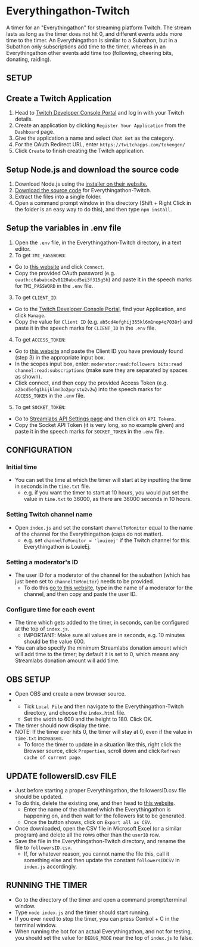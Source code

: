 # Everythingathon-Twitch
A timer for an "Everythingathon" for streaming platform Twitch.
The stream lasts as long as the timer does not hit 0, and different events adds more time to the timer.
An Everythingathon is similar to a Subathon, but in a Subathon only subscriptions add time to the timer, whereas in an Everythingathon other events add time too (following, cheering bits, donating, raiding).

## SETUP
## Create a Twitch Application
1. Head to [Twitch Developer Console Portal](https://dev.twitch.tv/console) and log in with your Twitch details.
2. Create an application by clicking `Register Your Application` from the `Dashboard` page.
3. Give the application a name and select `Chat Bot` as the category.
4. For the OAuth Redirect URL, enter `https://twitchapps.com/tokengen/`
5. Click `Create` to finish creating the Twitch application.

## Setup Node.js and download the source code
1. Download Node.js using the [installer on their website.](https://nodejs.org/en/download)
2. [Download the source code](https://github.com/LouieEj/Everythingathon-Twitch/archive/refs/heads/main.zip) for Everythingathon-Twitch.
3. Extract the files into a single folder.
4. Open a command prompt window in this directory (Shift + Right Click in the folder is an easy way to do this), and then type `npm install`.

## Setup the variables in .env file
1. Open the `.env` file, in the Everythingathon-Twitch directory, in a text editor.
2. To get `TMI_PASSWORD`: 
  - Go to [this website](https://twitchapps.com/tmi/) and click `Connect`.
  - Copy the provided OAuth password (e.g. `oauth:c6ababco2v8120abcd5ei3f315g5h`) and paste it in the speech marks for `TMI_PASSWORD` in the `.env` file.
3. To get `CLIENT_ID`:
  - Go to the [Twitch Developer Console Portal](https://dev.twitch.tv/console), find your Application, and click `Manage`.
  - Copy the value for `Client ID` (e.g. `ab5cd4efghij355kl6m1nop4q7038r`) and paste it in the speech marks for `CLIENT_ID` in the `.env` file.
4. To get `ACCESS_TOKEN`:
  - Go to [this website](https://twitchapps.com/tokengen/) and paste the Client ID you have previously found (step 3) in the appropriate input box.
  - In the scopes input box, enter: `moderator:read:followers bits:read channel:read:subscriptions` (make sure they are separated by spaces as shown).
  - Click connect, and then copy the provided Access Token (e.g. `a2bcd5efg1hijklmn3o2pqrstu2v2w`) into the speech marks for `ACCESS_TOKEN` in the `.env` file.
5. To get `SOCKET_TOKEN`:
  - Go to [Streamlabs API Settings page](https://streamlabs.com/dashboard#/settings/api-settings) and then click on `API Tokens`.
  - Copy the Socket API Token (it is very long, so no example given) and paste it in the speech marks for `SOCKET_TOKEN` in the `.env` file.

## CONFIGURATION
### Initial time
- You can set the time at which the timer will start at by inputting the time in seconds in the `time.txt` file.
  - e.g. if you want the timer to start at 10 hours, you would put set the value in `time.txt` to 36000, as there are 36000 seconds in 10 hours.

### Setting Twitch channel name
- Open `index.js` and set the constant `channelToMonitor` equal to the name of the channel for the Everythingathon (caps do not matter).
  - e.g. set `channelToMonitor = 'louieej'` if the Twitch channel for this Everythingathon is LouieEj.

### Setting a moderator's ID
- The user ID for a moderator of the channel for the subathon (which has just been set to `channelToMonitor`) needs to be provided.
  - To do this [go to this website](https://www.streamweasels.com/tools/convert-twitch-username-to-user-id/), type in the name of a moderator for the channel, and then copy and paste the user ID.

### Configure time for each event
- The time which gets added to the timer, in seconds, can be configured at the top of `index.js`.
  - IMPORTANT: Make sure all values are in seconds, e.g. 10 minutes should be the value 600.
- You can also specify the minimum Streamlabs donation amount which will add time to the timer; by default it is set to 0, which means any Streamlabs donation amount will add time.

## OBS SETUP
- Open OBS and create a new browser source.
- - Tick `Local File` and then navigate to the Everythingathon-Twitch directory, and choose the `index.html` file.
  - Set the width to 600 and the height to 180. Click OK.
- The timer should now display the time.
- NOTE: If the timer ever hits 0, the timer will stay at 0, even if the value in `time.txt` increases.
  - To force the timer to update in a situation like this, right click the Browser source, click `Properties`, scroll down and click `Refresh cache of current page`.

## UPDATE followersID.csv FILE
- Just before starting a proper Everythingathon, the followersID.csv file should be updated.
- To do this, delete the existing one, and then head to [this website](https://twitch-tools.rootonline.de/followerlist_viewer.php).
  - Enter the name of the channel which the Everythingathon is happening on, and then wait for the followers list to be generated.
  - Once the button shows, click on `Export all as CSV`.
- Once downloaded, open the CSV file in Microsoft Excel (or a similar program) and delete all the rows other than the `userID` row.
- Save the file in the Everythingathon-Twitch directory, and rename the file to `followersID.csv`.
  - If, for whatever reason, you cannot name the file this, call it something else and then update the constant `followersIDCSV` in `index.js` accordingly.

## RUNNING THE TIMER
- Go to the directory of the timer and open a command prompt/terminal window.
- Type `node index.js` and the timer should start running.
- If you ever need to stop the timer, you can press Control + C in the terminal window.
- When running the bot for an actual Everythingathon, and not for testing, you should set the value for `DEBUG_MODE` near the top of `index.js` to false.
